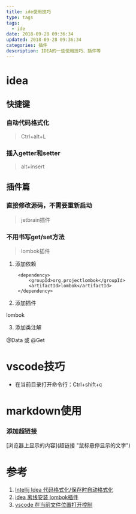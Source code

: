 ```yaml
---
title: ide使用技巧
type: tags
tags:
  - ide
date: 2018-09-28 09:36:34
updated: 2018-09-28 09:36:34
categories: 插件
description: IDEA的一些使用技巧、插件等
---
```

# idea

## 快捷键

### 自动代码格式化

>Ctrl+alt+L

### 插入getter和setter

>alt+insert

## 插件篇

### 直接修改源码，不需要重新启动 ##

>jetbrain插件

### 不用书写get/set方法 ##

>lombok插件

1. 添加依赖

        <dependency>
            <groupId>org.projectlombok</groupId>
            <artifactId>lombok</artifactId>
        </dependency>

2. 添加插件

lombok

3. 添加类注解

@Data 或 @Get


# vscode技巧

- 在当前目录打开命令行：Ctrl+shift+c

# markdown使用

### 添加超链接

 \[浏览器上显示的内容](超链接 "鼠标悬停显示的文字")

# 参考 #
1.  [Intellij Idea 代码格式化/保存时自动格式化](https://blog.csdn.net/mr_rain/article/details/79279931)
2. [idea 离线安装 lombok插件](https://blog.csdn.net/shmily_lsl/article/details/80689307 "idea 离线安装 lombok插件")
3. [vscode 在当前文件位置打开控制](https://blog.csdn.net/curious_again/article/details/78560023)
